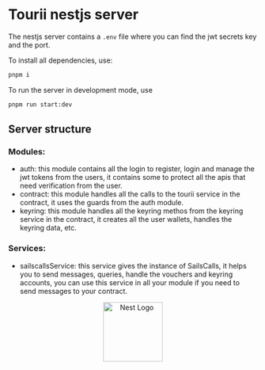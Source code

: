# Tourii nestjs server

The nestjs server contains a `.env` file where you can find the jwt secrets key and the port.

To install all dependencies, use:

```bash
pnpm i
```

To run the server in development mode, use

```bash
pnpm run start:dev
```

## Server structure

### Modules:

- auth: this module contains all the login to register, login and manage the jwt tokens from the users, it contains some to protect all the apis 
  that need verification from the user.
- contract: this module handles all the calls to the tourii service in the contract, it uses the guards from the auth module.
- keyring: this module handles all the keyring methos from the keyring service in the contract, it creates all the user wallets, handles the keyring
  data, etc.

### Services:

- sailscallsService: this service gives the instance of SailsCalls, it helps you to send messages, queries, handle the vouchers and keyring accounts,
  you can use this service in all your module if you need to send messages to your contract.

<p align="center">
  <img src="https://nestjs.com/img/logo-small.svg" width="120" alt="Nest Logo" />
</p>